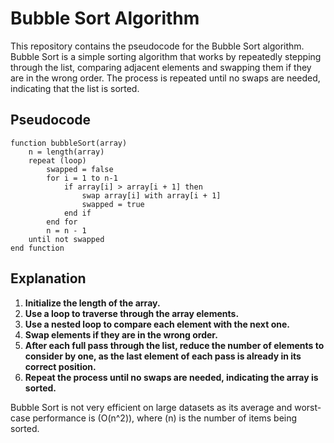 
# Bubble Sort Algorithm

This repository contains the pseudocode for the Bubble Sort algorithm. Bubble Sort is a simple sorting algorithm that works by repeatedly stepping through the list, comparing adjacent elements and swapping them if they are in the wrong order. The process is repeated until no swaps are needed, indicating that the list is sorted.

## Pseudocode

```plaintext
function bubbleSort(array)
    n = length(array)
    repeat (loop)
        swapped = false
        for i = 1 to n-1
            if array[i] > array[i + 1] then
                swap array[i] with array[i + 1]
                swapped = true
            end if
        end for
        n = n - 1
    until not swapped
end function
```

## Explanation

1. **Initialize the length of the array.**
2. **Use a loop to traverse through the array elements.**
3. **Use a nested loop to compare each element with the next one.**
4. **Swap elements if they are in the wrong order.**
5. **After each full pass through the list, reduce the number of elements to consider by one, as the last element of each pass is already in its correct position.**
6. **Repeat the process until no swaps are needed, indicating the array is sorted.**

Bubble Sort is not very efficient on large datasets as its average and worst-case performance is \(O(n^2)\), where \(n\) is the number of items being sorted.
